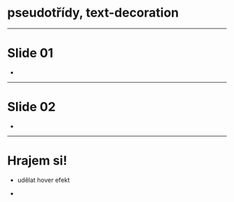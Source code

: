 <!-- .slide: data-state="c-slide-inter" -->

# pseudotřídy, text-decoration

---

# Slide 01

>>>
*

---

# Slide 02

>>>
*

---

<!-- .slide: data-state="c-slide-task" -->

# Hrajem si!

* udělat hover efekt

>>>
*
